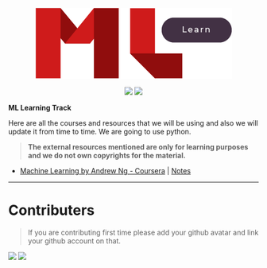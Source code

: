 <p align="center"><a href="https://github.com/abhayaman669/MLlearn"><img src="https://github.com/abhayaman669/MLlearn/blob/master/assets/logo.png"></a></p>

<p align="center">
  <a href="https://www.python.org/"><img src="https://forthebadge.com/images/badges/made-with-python.svg"></a>
  <a href="https://github.com/abhayaman669/MLlearn"><img src="https://forthebadge.com/images/badges/built-with-love.svg"></a>
</p>

**ML Learning Track**

Here are all the courses and resources that we will be using and also we will update it from time to time. We are going to use python.

> **The external resources mentioned are only for learning purposes and we do not own copyrights for the material.**

- [Machine Learning by Andrew Ng - Coursera](https://www.coursera.org/learn/machine-learning/home/welcome) | [Notes](Coursera-ML-AndrewNg/README.md)
---

# Contributers
> If you are contributing first time please add your github avatar and link your github account on  that.  

[![](https://avatars1.githubusercontent.com/u/24496584?size=50)](https://github.com/abhayaman669)
[![](https://avatars0.githubusercontent.com/u/7588716?s=50&v=4)](https://github.com/SamChawla)

